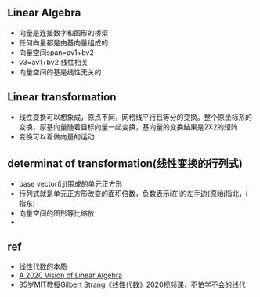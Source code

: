 ## Linear Algebra

+ 向量是连接数字和图形的桥梁
+ 任何向量都是由基向量组成的
+ 向量空间span=av1+bv2
+ v3=av1+bv2 线性相关
+ 向量空间的基是线性无关的


## Linear transformation

+ 线性变换可以想象成，原点不同，网格线平行且等分的变换。整个原坐标系的变换，原基向量随着目标向量一起变换，基向量的变换结果是2X2的矩阵
+ 变换可以看做向量的运动


## determinat of transformation(线性变换的行列式)

+ base vector(i,j)围成的单元正方形
+ 行列式就是单元正方形改变的面积倍数，负数表示i在j的左手边(原始j指北，i指东)
+ 向量空间的图形等比缩放
+


## ref
+ [线性代数的本质](https://www.bilibili.com/video/av6731067)
+ [A 2020 Vision of Linear Algebra](https://www.bilibili.com/video/BV1Yd4y1y7w9/?p=2&spm_id_from=pageDriver&vd_source=d3c0a53193a65728ad278e633b3790e5)
+ [85岁MIT教授Gilbert Strang《线性代数》2020视频课，不怕学不会的线代](https://mp.weixin.qq.com/s?__biz=MzU2OTA0NzE2NA==&mid=2247525885&idx=1&sn=c2a73718bc9aa2229115e0cab68fb425&chksm=fc8684eecbf10df8ac39eb7ef7f51a4a96b3d26ed5b3e734635ad5c455d846bb0ee1bd3edb44&scene=21#wechat_redirect)
